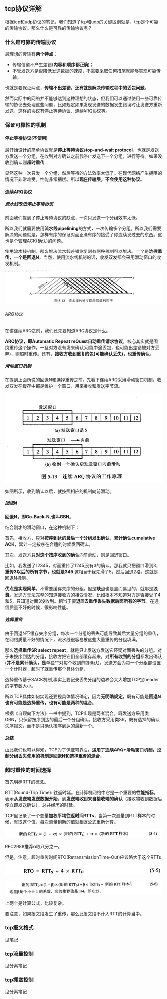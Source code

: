## tcp协议详解
根据tcp和udp协议的笔记，我们知道了tcp和udp的关键区别就是，tcp是个可靠的传输协议。那么什么是可靠的传输协议呢？

### 什么是可靠的传输协议
最理想的传输有**两个特点**：
 - 传输信道不产生差错(**内容和顺序都正确**)；
 - 不管发送方是否降低发送数据的速度，不需要采取任何措施就能够实现可靠传输。

也就是要保证两点，**传输不出差错，还有就是解决传输过程中的丢包问题**。

然而实际中的网络并不能够达到这种理想的状态，但我们可以通过使用一些可靠传输的协议去处理这些问题，比如规定如果发现发送的数据发生错误时让发送方重新发送，这样的协议有停止等待协议、连续ARQ协议等。

### 保证可靠性的机制

#### 停止等待协议(不使用)

最开始设计的简单协议就是**停止等待协议stop-and-wait protocol**，也就是发送方发送一个分组，在收到对方确认之前我停止发送下一个分组，进行等待。如果没收到确认则**超时重传**

显然这种一次只发一个分组，然后等待的方法效率太低了。在现代网络产生拥阻的情况下非常难受。性能非常糟糕。所以**现在传输层，不会使用这种协议**。

#### 连续ARQ协议

##### 流水线改进停止等待协议

前面我们提到了停止等待协议的缺点，一次只发送一个分组效率太低。

所以我们就需要使用**流水线pipelining**的方式，一次传输多个分组。所以我们需要解决的问题就是，怎样有序的保证对面正确有序的接受了你连续发过去的东西。这也是个管理ACK(确认)的问题。

使用流水线机制，那么解决流水线差错恢复则有两种机制可以解决。一个是**选择重传，一个是回退N**，当然，使用流水线机制的话，收发双发都会采用滑动窗口的收发机制。

![](image/tcp1.jpg)

###### ARQ协议
在讲连续ARQ之前，我们还先要知道ARQ协议是什么。

**ARQ协议，即Automatic Repeat reQuest自动重传请求协议**，核心其实就是围绕重传这个操作。一旦对方没有发来确认(可能中途丢包，也可能出差错被对方丢弃)，则超时重传。还有，**接收方收到重复的包(可能确认丢失)，也重传确认**。

##### 滑动窗口机制
在提到上面所说的回退N和选择重传之前。先看下连续ARQ采用滑动窗口机制，收发双发在缓存中都是维护一个窗口，用来接收和发送字节流。

![](image/tcp2.jpg)

如图所示，收到确认以后，就按照相应的机制向前滑动。

##### 回退N
**回退N，即Go-Back-N,也叫GBN**。

结合刚才的滑动窗口，在这种机制下：

首先，接收方，只对**按序到达的最后一个分组发出确认**，**累计确认cumulative ACK**，累计一定按序在合适的时候发回确认。

其次，发送方**只对这个按序收到的确认**向前滑动，则是回退窗口。

比如，我发送了12345，对面重传了1245,没有3的确认。那我就只把窗口滑到3，**重传3以后的所有字节，也就是345**.这相当于我先滑了5，然后回退2格。这就是回退N机制。

**优点是实现简单**，不需要缓存失序的分组，但是**缺点**也是显而易见的，就那是**浪费**。发送方无法完整的知道接收方的接受情况，比如根本不知道对方是否接受了4和5，只知道对面3没收到。相当于要**退回去重传丢失数据后面所有的字节**。在通信质量不好的时候，很影响性能。

##### 选择重传
由于回退N不缓存失序分组，每次一个分组的丢失可能导致其后大量分组的重传，在网络质量不好的情况下，流水线很容易被这些大量重传的分组填满。

那么**选择重传SR select repeat**，就是只让发送方发送它怀疑对面丢失的分组。对于未按序到达的分组，接收方把它们全部缓存起来，对**所有收到的分组**都发出确认(**并不是累计确认，是**单独**对每个收到的包确认)。发送方会为每一个分组都设置一个计时器，超时了就重传那个具体分组。

选择重传基于SACK机制,事实上要记录丢失分组的边界会大大增加TCP宝header的字节数大小。

所以TCP具体如何实现还要视具体情况确定，因为**无明确规定**，既有可能是**回退N也有可能是选择重传，也有可能是两种的混合**。

根据《自顶向下方法》一书中提到，TCP实现是两者混合，既发送方采用类GBN，只保留按序到达的最后一个分组确认。接收方采用类SR，既有选择的确认失序报文，而不是只确认按序到达的最新一个。

#### 总结
由此我们也可以得知，TCP为了保证可靠性，**运用了连续ARQ+滑动窗口机制，控制分组丢失使用的机制是回退N和选择重传的混合**。


### 超时重传的时间选择
首先明确RTT的概念。

RTT(Round-Trip Time): 往返时延。在计算机网络中它是一个重要的**性能指标**，表示**从发送端发送数据开始**，到**发送端收到来自接收端的确认**（接收端收到数据后便立即发送确认），总共经历的时延。

TCP里记录了一个变量**加权平均往返时间RTTs**，当第一次测量到RTT样本的时候，就取这个值，每次测量到新的值就根据公式重新计算。

![](image/tcp11.jpg)

RFC2988推荐α取八分之一。

但是，注意，超时重传时间RTO(RetransmissionTime-Out)应该略大于这个RTTs

![](image/tcp12.jpg)

![](image/tcp13.jpg)

上两个是计算公式，比较复杂。

要注意，如果报文段发生了重传，那么此报文段不计入RTT的计算当中。


### tcp报文格式
见笔记

### tcp流量控制
见分离笔记

### tcp拥塞控制
见分离笔记
